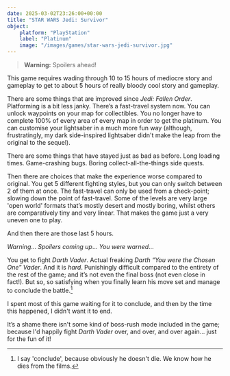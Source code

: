 ```yaml
---
date: 2025-03-02T23:26:00+00:00
title: "STAR WARS Jedi: Survivor"
object:
    platform: "PlayStation"
    label: "Platinum"
    image: "/images/games/star-wars-jedi-survivor.jpg"
---
```


> **Warning:** Spoilers ahead!

This game requires wading through 10 to 15 hours of mediocre story and gameplay to get to about 5 hours of really bloody cool story and gameplay.

There are some things that are improved since *Jedi: Fallen Order*. Platforming is a bit less janky. There’s a fast-travel system now. You can unlock waypoints on your map for collectibles. You no longer have to complete 100% of every area of every map in order to get the platinum. You can  customise your lightsaber in a much more fun way (although, frustratingly, my dark side-inspired lightsaber didn't make the leap from the original to the sequel). 

There are some things that have stayed just as bad as before. Long loading times. Game-crashing bugs. Boring collect-all-the-things side quests.

Then there are choices that make the experience worse compared to original. You get 5 different fighting styles, but you can only switch between 2 of them at once. The fast-travel can only be used from a check-point; slowing down the point of fast-travel. Some of the levels are very large 'open world' formats that’s mostly desert and mostly boring, whilst others are comparatively tiny and very linear. That makes the game just a very uneven one to play.

And then there are those last 5 hours. 

*Warning*... *Spoilers coming up*... *You were warned*... 

You get to fight *Darth Vader*. Actual freaking *Darth “You were the Chosen One” Vader*. And it is *hard*. Punishingly difficult compared to the entirety of the rest of the game; and it’s not even the final boss (not even close in fact!). But so, so satisfying when you finally learn his move set and manage to conclude the battle.[^darth]

I spent most of this game waiting for it to conclude, and then by the time this happened, I didn't want it to end. 

It’s a shame there isn't some kind of boss-rush mode included in the game; because I'd happily fight *Darth Vader* over, and over, and over again... just for the fun of it!

[^darth]: I say 'conclude', because obviously he doesn't die. We know how he dies from the films. 